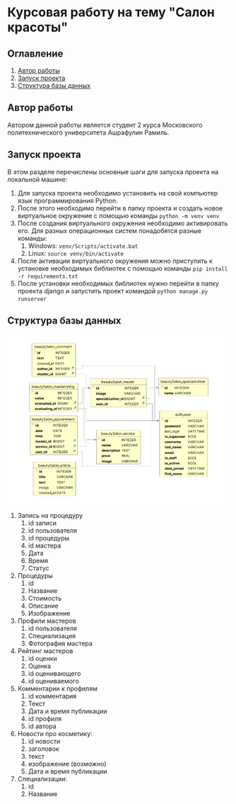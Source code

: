 # Курсовая работу на тему "Салон красоты"
## Оглавление
1. [Автор работы](#Автор-работы)
2. [Запуск проекта](#Запуск-проекта)
3. [Структура базы данных](#Структура-базы-данных)
## Автор работы
Автором данной работы является студент 2 курса Московского политехнического университета Ашрафулин Рамиль.
## Запуск проекта
В этом разделе перечислены основные шаги для запуска проекта на локальной машине:
1. Для запуска проекта необходимо установить на свой компьютер язык программирования Python.
2. После этого необходимо перейти в папку проекта и создать новое виртуальное окружение с помощью команды `python -m venv venv`
3. После создания виртуального окружения необходимо активировать его. Для разных операционных систем понадобятся разные команды:
	1. Windows: `venv/Scripts/activate.bat`
	2. Linux: `source venv/bin/activate`
4. После активации виртуального окружения можно приступить к установке необходимых библиотек с помощью команды `pip install -r requirements.txt`
5. После установки необходимых библиотек нужно перейти в папку проекта django и запустить проект командой `python manage.py runserver`
## Структура базы данных
![Структура БД](<src/images/Структура БД.png>)

1. Запись на процедуру
	1. id записи
	2. id пользователя
	3. id процедуры
	4. id мастера
	5. Дата
	6. Время
	7. Статус
2. Процедуры
	1. id
	2. Название
	3. Стоимость
	4. Описание
	5. Изображение
3. Профили мастеров
	1. id пользователя
	2. Специализация
	3. Фотография мастера
4. Рейтинг мастеров
	1. id оценки
	2. Оценка
	3. id оценивающего
	4. id оцениваемого
5. Комментарии к профилям
	1. id комментария
	2. Текст
	3. Дата и время публикации
	4. id профиля
	5. id автора
6. Новости про косметику:
	1. id новости
	2. заголовок
	3. текст
	4. изображение (возможно)
	5. Дата и время публикации
7. Специализации:
	1. id
	2. Название


